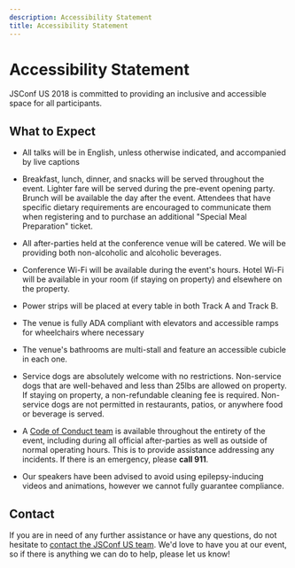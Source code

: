 ```yaml
---
description: Accessibility Statement
title: Accessibility Statement
---
```


# Accessibility Statement

JSConf US 2018 is committed to providing an inclusive and accessible space for all participants.

## What to Expect

* All talks will be in English, unless otherwise indicated, and accompanied by live captions

* Breakfast, lunch, dinner, and snacks will be served throughout the event. Lighter fare will be served during the pre-event opening party. Brunch will be available the day after the event. Attendees that have specific dietary requirements are encouraged to communicate them when registering and to purchase an additional "Special Meal Preparation" ticket.

* All after-parties held at the conference venue will be catered. We will be providing both non-alcoholic and alcoholic beverages.

* Conference Wi-Fi will be available during the event's hours. Hotel Wi-Fi will be available in your room (if staying on property) and elsewhere on the property.

* Power strips will be placed at every table in both Track A and Track B.

* The venue is fully ADA compliant with elevators and accessible ramps for wheelchairs where necessary

* The venue's bathrooms are multi-stall and feature an accessible cubicle in each one.

* Service dogs are absolutely welcome with no restrictions. Non-service dogs that are well-behaved and less than 25lbs are allowed on property. If staying on property, a non-refundable cleaning fee is required. Non-service dogs are not permitted in restaurants, patios, or anywhere food or beverage is served.

* A [Code of Conduct team](/code-of-conduct/#reporting) is available throughout the entirety of the event, including during all official after-parties as well as outside of normal operating hours. This is to provide assistance addressing any incidents. If there is an emergency, please **call 911**.

* Our speakers have been advised to avoid using epilepsy-inducing videos and animations, however we cannot fully guarantee compliance.

## Contact

If you are in need of any further assistance or have any questions, do not hesitate to [contact the JSConf US team](derek@jsconf.us). We'd love to have you at our event, so if there is anything we can do to help, please let us know!

